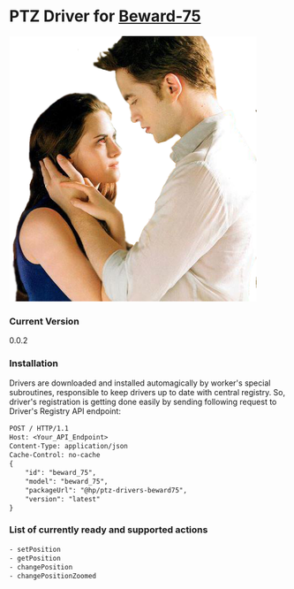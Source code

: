 # PTZ Driver for [Beward-75](https://confluence.head-point.ru/display/HPPTZ/Beward+75)

![ptz](./beward.png)

### Current Version
0.0.2

### Installation

Drivers are downloaded and installed automagically by worker's special subroutines, responsible to keep drivers up to date with central registry. So, driver's registration is getting done easily by sending following request to Driver's Registry API endpoint:

```
POST / HTTP/1.1
Host: <Your_API_Endpoint>
Content-Type: application/json
Cache-Control: no-cache
{
    "id": "beward_75",
    "model": "beward_75",
    "packageUrl": "@hp/ptz-drivers-beward75",
    "version": "latest"
}
```


### List of currently ready and supported actions
    - setPosition
    - getPosition
    - changePosition
    - changePositionZoomed
